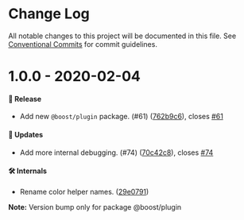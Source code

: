 # Change Log

All notable changes to this project will be documented in this file.
See [Conventional Commits](https://conventionalcommits.org) for commit guidelines.

# 1.0.0 - 2020-02-04

#### 🎉 Release

- Add new `@boost/plugin` package. (#61) ([762b9c6](https://github.com/milesj/boost/commit/762b9c6)), closes [#61](https://github.com/milesj/boost/issues/61)

#### 🚀 Updates

- Add more internal debugging. (#74) ([70c42c8](https://github.com/milesj/boost/commit/70c42c8)), closes [#74](https://github.com/milesj/boost/issues/74)

#### 🛠 Internals

- Rename color helper names. ([29e0791](https://github.com/milesj/boost/commit/29e0791))

**Note:** Version bump only for package @boost/plugin
